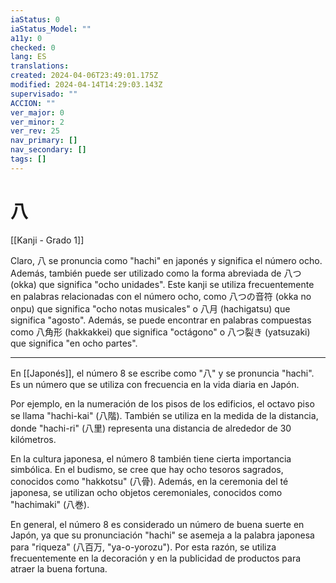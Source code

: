 ```yaml
---
iaStatus: 0
iaStatus_Model: ""
a11y: 0
checked: 0
lang: ES
translations: 
created: 2024-04-06T23:49:01.175Z
modified: 2024-04-14T14:29:03.143Z
supervisado: ""
ACCION: ""
ver_major: 0
ver_minor: 2
ver_rev: 25
nav_primary: []
nav_secondary: []
tags: []
---
```

# 八

[[Kanji - Grado 1]]

Claro, 八 se pronuncia como "hachi" en japonés y significa el número ocho. Además, también puede ser utilizado como la forma abreviada de 八つ(okka) que significa "ocho unidades". Este kanji se utiliza frecuentemente en palabras relacionadas con el número ocho, como 八つの音符 (okka no onpu) que significa "ocho notas musicales" o 八月 (hachigatsu) que significa "agosto". Además, se puede encontrar en palabras compuestas como 八角形 (hakkakkei) que significa "octágono" o 八つ裂き (yatsuzaki) que significa "en ocho partes".

---

En [[Japonés]], el número 8 se escribe como "八" y se pronuncia "hachi". Es un número que se utiliza con frecuencia en la vida diaria en Japón.

Por ejemplo, en la numeración de los pisos de los edificios, el octavo piso se llama "hachi-kai" (八階). También se utiliza en la medida de la distancia, donde "hachi-ri" (八里) representa una distancia de alrededor de 30 kilómetros.

En la cultura japonesa, el número 8 también tiene cierta importancia simbólica. En el budismo, se cree que hay ocho tesoros sagrados, conocidos como "hakkotsu" (八骨). Además, en la ceremonia del té japonesa, se utilizan ocho objetos ceremoniales, conocidos como "hachimaki" (八巻).

En general, el número 8 es considerado un número de buena suerte en Japón, ya que su pronunciación "hachi" se asemeja a la palabra japonesa para "riqueza" (八百万, "ya-o-yorozu"). Por esta razón, se utiliza frecuentemente en la decoración y en la publicidad de productos para atraer la buena fortuna.